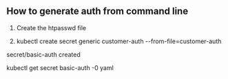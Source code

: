 ## How to generate auth from command line

1. Create the htpasswd file

2. kubectl create secret generic customer-auth --from-file=customer-auth

secret/basic-auth created

kubectl get secret basic-auth -0 yaml